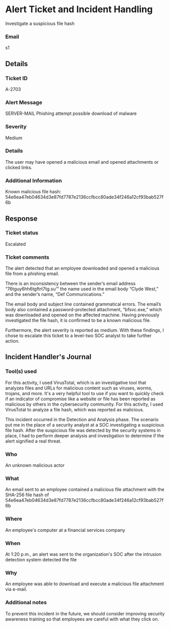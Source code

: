 # Alert Ticket and Incident Handling

Investigate a suspicious file hash

### Email
s1

## Details

### Ticket ID
A-2703

### Alert Message
SERVER-MAIL Phishing attempt possible download of malware

### Severity
Medium

### Details
The user may have opened a malicious email and opened attachments or clicked links.

### Additional Information
Known malicious file hash: 54e6ea47eb04634d3e87fd7787e2136ccfbcc80ade34f246a12cf93bab527f6b

## Response

### Ticket status
Escalated

### Ticket comments
The alert detected that an employee downloaded and opened a malicious file from a phishing email. 

There is an inconsistency between the sender’s email address “76tguy6hh6tgftrt7tg.su’” the name used in the email body “Clyde West,” and the sender’s name, “Def Communications.” 

The email body and subject line contained grammatical errors. The email’s body also contained a password-protected attachment, “bfsvc.exe,” which was downloaded and opened on the affected machine. Having previously investigated the file hash, it is confirmed to be a known malicious file. 

Furthermore, the alert severity is reported as medium. With these findings, I chose to escalate this ticket to a level-two SOC analyst to take further action.


## Incident Handler's Journal
### Tool(s) used
For this activity, I used VirusTotal, which is an investigative tool that analyzes files and URLs for malicious content such as viruses, worms, trojans, and more.  It's a very helpful tool to use if you want to quickly check if an indicator of compromise like a website or file has been reported as malicious by others in the cybersecurity community. For this activity, I used VirusTotal to analyze a file hash, which was reported as malicious. 

This incident occurred in the Detection and Analysis phase. The scenario put me in the place of a security analyst at a SOC investigating a suspicious file hash. After the suspicious file was detected by the security systems in place, I had to perform deeper analysis and investigation to determine if the alert signified a real threat. 

### Who 
An unknown malicious actor 

### What
An email sent to an employee contained a malicious file attachment with the SHA-256 file hash of 54e6ea47eb04634d3e87fd7787e2136ccfbcc80ade34f246a12cf93bab527f6b

### Where
An employee's computer at a financial services company

### When 
At 1:20 p.m., an alert was sent to the organization's SOC after the intrusion detection system detected the file

### Why
An employee was able to download and execute a malicious file attachment via e-mail.

### Additional notes
To prevent this incident in the future, we should consider improving security awareness training so that employees are careful with what they click on.
